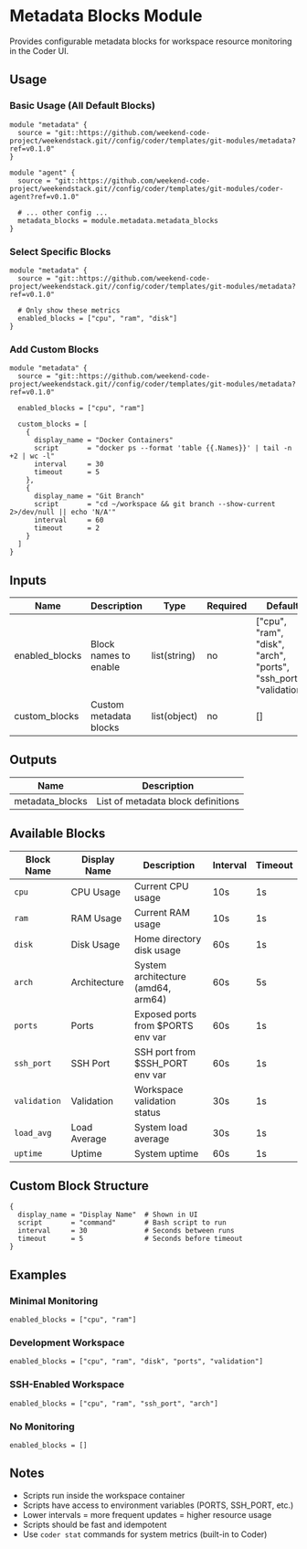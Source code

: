 # Metadata Blocks Module

Provides configurable metadata blocks for workspace resource monitoring in the Coder UI.

## Usage

### Basic Usage (All Default Blocks)

```hcl
module "metadata" {
  source = "git::https://github.com/weekend-code-project/weekendstack.git//config/coder/templates/git-modules/metadata?ref=v0.1.0"
}

module "agent" {
  source = "git::https://github.com/weekend-code-project/weekendstack.git//config/coder/templates/git-modules/coder-agent?ref=v0.1.0"
  
  # ... other config ...
  metadata_blocks = module.metadata.metadata_blocks
}
```

### Select Specific Blocks

```hcl
module "metadata" {
  source = "git::https://github.com/weekend-code-project/weekendstack.git//config/coder/templates/git-modules/metadata?ref=v0.1.0"
  
  # Only show these metrics
  enabled_blocks = ["cpu", "ram", "disk"]
}
```

### Add Custom Blocks

```hcl
module "metadata" {
  source = "git::https://github.com/weekend-code-project/weekendstack.git//config/coder/templates/git-modules/metadata?ref=v0.1.0"
  
  enabled_blocks = ["cpu", "ram"]
  
  custom_blocks = [
    {
      display_name = "Docker Containers"
      script       = "docker ps --format 'table {{.Names}}' | tail -n +2 | wc -l"
      interval     = 30
      timeout      = 5
    },
    {
      display_name = "Git Branch"
      script       = "cd ~/workspace && git branch --show-current 2>/dev/null || echo 'N/A'"
      interval     = 60
      timeout      = 2
    }
  ]
}
```

## Inputs

| Name | Description | Type | Required | Default |
|------|-------------|------|----------|---------|
| enabled_blocks | Block names to enable | list(string) | no | ["cpu", "ram", "disk", "arch", "ports", "ssh_port", "validation"] |
| custom_blocks | Custom metadata blocks | list(object) | no | [] |

## Outputs

| Name | Description |
|------|-------------|
| metadata_blocks | List of metadata block definitions |

## Available Blocks

| Block Name | Display Name | Description | Interval | Timeout |
|------------|--------------|-------------|----------|---------|
| `cpu` | CPU Usage | Current CPU usage | 10s | 1s |
| `ram` | RAM Usage | Current RAM usage | 10s | 1s |
| `disk` | Disk Usage | Home directory disk usage | 60s | 1s |
| `arch` | Architecture | System architecture (amd64, arm64) | 60s | 5s |
| `ports` | Ports | Exposed ports from $PORTS env var | 60s | 1s |
| `ssh_port` | SSH Port | SSH port from $SSH_PORT env var | 60s | 1s |
| `validation` | Validation | Workspace validation status | 30s | 1s |
| `load_avg` | Load Average | System load average | 30s | 1s |
| `uptime` | Uptime | System uptime | 60s | 1s |

## Custom Block Structure

```hcl
{
  display_name = "Display Name"  # Shown in UI
  script       = "command"       # Bash script to run
  interval     = 30              # Seconds between runs
  timeout      = 5               # Seconds before timeout
}
```

## Examples

### Minimal Monitoring

```hcl
enabled_blocks = ["cpu", "ram"]
```

### Development Workspace

```hcl
enabled_blocks = ["cpu", "ram", "disk", "ports", "validation"]
```

### SSH-Enabled Workspace

```hcl
enabled_blocks = ["cpu", "ram", "ssh_port", "arch"]
```

### No Monitoring

```hcl
enabled_blocks = []
```

## Notes

- Scripts run inside the workspace container
- Scripts have access to environment variables (PORTS, SSH_PORT, etc.)
- Lower intervals = more frequent updates = higher resource usage
- Scripts should be fast and idempotent
- Use `coder stat` commands for system metrics (built-in to Coder)
